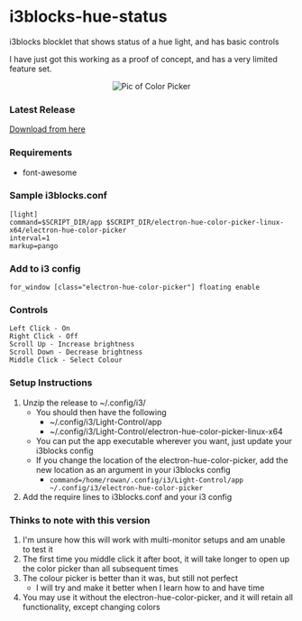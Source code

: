 # i3blocks-hue-status
i3blocks blocklet that shows status of a hue light, and has basic controls

I have just got this working as a proof of concept, and has a very limited feature set.

<p align="center">
  <img src="https://user-images.githubusercontent.com/9976046/37248460-bcbc0472-24ca-11e8-9885-183edd1a986a.png" alt="Pic of Color Picker"/>
</p>

### Latest Release
[Download from here](https://github.com/Rauwomos/i3blocks-hue-status/releases/latest)

### Requirements
* font-awesome

### Sample i3blocks.conf
```
[light]
command=$SCRIPT_DIR/app $SCRIPT_DIR/electron-hue-color-picker-linux-x64/electron-hue-color-picker
interval=1
markup=pango
```

### Add to i3 config
```
for_window [class="electron-hue-color-picker"] floating enable
```

### Controls
```
Left Click - On
Right Click - Off
Scroll Up - Increase brightness
Scroll Down - Decrease brightness
Middle Click - Select Colour
```

### Setup Instructions
1. Unzip the release to ~/.config/i3/
	* You should then have the following
		* ~/.config/i3/Light-Control/app
		* ~/.config/i3/Light-Control/electron-hue-color-picker-linux-x64
	* You can put the app executable wherever you want, just update your i3blocks config
	* If you change the location of the electron-hue-color-picker, add the new location as an argument in your i3blocks config
		* `command=/home/rowan/.config/i3/Light-Control/app ~/.config/i3/electron-hue-color-picker`
2. Add the require lines to i3blocks.conf and your i3 config

### Thinks to note with this version
1. I'm unsure how this will work with multi-monitor setups and am unable to test it
2. The first time you middle click it after boot, it will take longer to open up the color picker than all subsequent times
3. The colour picker is better than it was, but still not perfect
    * I will try and make it better when I learn how to and have time
4. You may use it without the electron-hue-color-picker, and it will retain all functionality, except changing colors